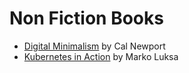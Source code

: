 # Non Fiction Books

- [Digital Minimalism](digital-minimalism.md) by Cal Newport
- [Kubernetes in Action](kubernetes-in-action.md) by Marko Luksa
